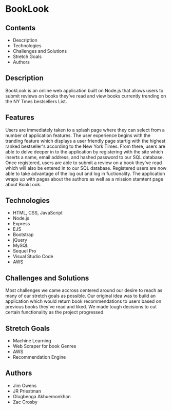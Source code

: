 # BookLook

## Contents
* Description
* Technologies
* Challenges and Solutions
* Stretch Goals
* Authors

## Description
BookLook is an online web application built on Node.js that allows users to submit reviews on books they've read and view books currently trending on the NY Tmes bestsellers List. 

## Features
Users are immediately taken to a splash page where they can select from a number of application features. The user experience begins with the tranding feature which displays a user friendly page startig with the highest ranked bestseller's according to the New York Times.
From there, users are able to delve deeper in to the application by registering with the site which inserts a name, email address, and hashed password to our SQL database.
Once registered, users are able to submit a review on a book they've read which will also be entered in to our SQL database. Registered users are now able to take advantage of the log out and log in fuctionality.
The application wraps up with pages about the authors as well as a mission stamtent page about BookLook.

## Technologies
* HTML, CSS, JavaScript
* Node.js
* Express
* EJS
* Bootstrap
* jQuery
* MySQL
* Sequel Pro
* Visual Studio Code
* AWS

## Challenges and Solutions
Most challenges we came accross centered around our desire to reach as many of our stretch goals as possible. Our original idea was to build an application which would return book recommendations to users based on previous books they've read and liked. We made tough decisions to cut certain functionality as the project progressed.

## Stretch Goals
* Machine Learning
* Web Scraper for book Genres
* AWS
* Recommendation Engine

## Authors
* Jim Owens
* JR Priestman
* Olugbenga Akhuemonkhan
* Zac Crosby
